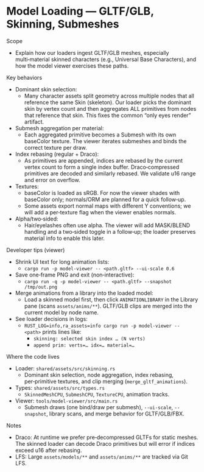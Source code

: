 # Model Loading — GLTF/GLB, Skinning, Submeshes

Scope
- Explain how our loaders ingest GLTF/GLB meshes, especially multi‑material skinned characters (e.g., Universal Base Characters), and how the model viewer exercises these paths.

Key behaviors
- Dominant skin selection:
  - Many character assets split geometry across multiple nodes that all reference the same Skin (skeleton). Our loader picks the dominant skin by vertex count and then aggregates ALL primitives from nodes that reference that skin. This fixes the common “only eyes render” artifact.
- Submesh aggregation per material:
  - Each aggregated primitive becomes a Submesh with its own baseColor texture. The viewer iterates submeshes and binds the correct texture per draw.
- Index rebasing (regular + Draco):
  - As primitives are appended, indices are rebased by the current vertex count to form a single index buffer. Draco‑compressed primitives are decoded and similarly rebased. We validate u16 range and error on overflow.
- Textures:
  - baseColor is loaded as sRGB. For now the viewer shades with baseColor only; normals/ORM are planned for a quick follow‑up.
  - Some assets export normal maps with different Y conventions; we will add a per‑texture flag when the viewer enables normals.
- Alpha/two‑sided:
  - Hair/eyelashes often use alpha. The viewer will add MASK/BLEND handling and a two‑sided toggle in a follow‑up; the loader preserves material info to enable this later.

Developer tips (viewer)
- Shrink UI text for long animation lists:
  - `cargo run -p model-viewer -- <path.gltf> --ui-scale 0.6`
- Save one‑frame PNG and exit (non‑interactive):
  - `cargo run -q -p model-viewer -- <path.gltf> --snapshot /tmp/out.png`
- Merge animations from a library into the loaded model:
  - Load a skinned model first, then click `ANIMATIONLIBRARY` in the Library pane (scans `assets/anims/**`). GLTF/GLB clips are merged into the current model by node name.
- See loader decisions in logs:
  - `RUST_LOG=info,ra_assets=info cargo run -p model-viewer -- <path>` prints lines like:
    - `skinning: selected skin index … (N verts)`
    - `append prim: verts=… idx=… material=…`

Where the code lives
- Loader: `shared/assets/src/skinning.rs`
  - Dominant skin selection, node aggregation, index rebasing, per‑primitive textures, and clip merging (`merge_gltf_animations`).
- Types: `shared/assets/src/types.rs`
  - `SkinnedMeshCPU`, `SubmeshCPU`, `TextureCPU`, animation tracks.
- Viewer: `tools/model-viewer/src/main.rs`
  - Submesh draws (one bind/draw per submesh), `--ui-scale`, `--snapshot`, library scans, and merge behavior for GLTF/GLB/FBX.

Notes
- Draco: At runtime we prefer pre‑decompressed GLTFs for static meshes. The skinned loader can decode Draco primitives but will error if indices exceed u16 after rebasing.
- LFS: Large `assets/models/**` and `assets/anims/**` are tracked via Git LFS.

